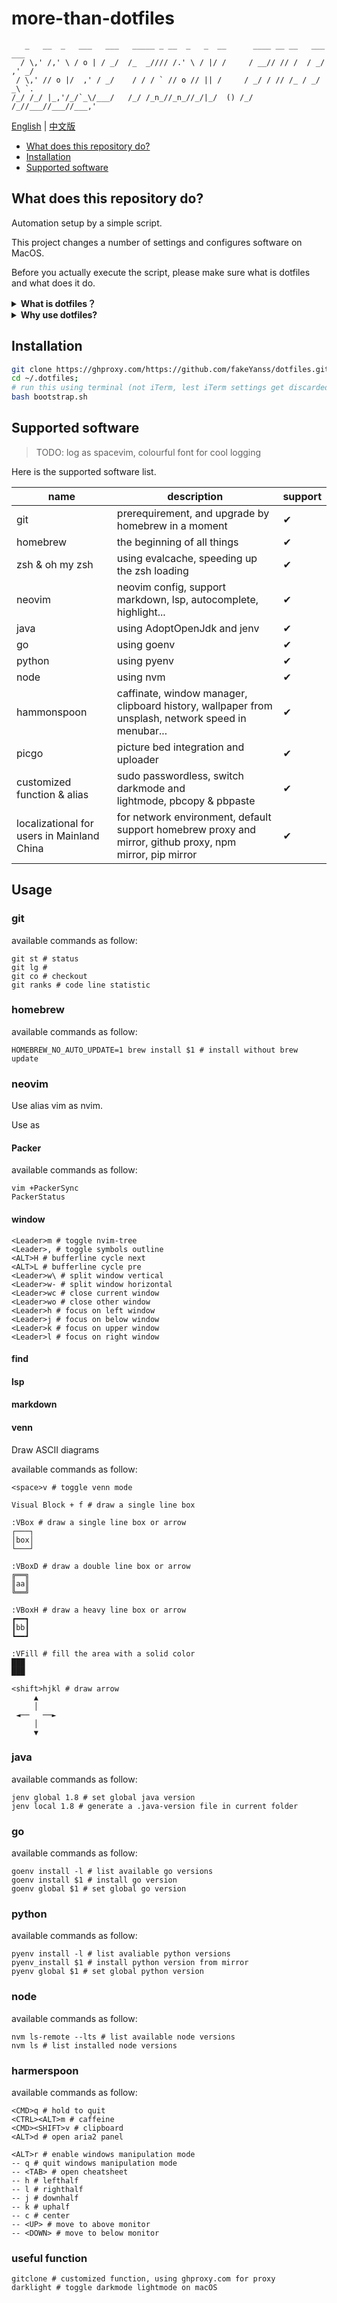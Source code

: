# more-than-dotfiles

```
   _   __  _   ___   ___   _____ _ __  _   _  __      ____ __ __   ___   ___
  / \,' /,' \ / o | / _/  /_  _//// /.' \ / |/ /     / __// // /  / _/ ,' _/
 / \,' // o |/  ,' / _/    / / / ` // o // || /     / _/ / // /_ / _/ _\ `.
/_/ /_/ |_,'/_/`_\/___/   /_/ /_n_//_n_//_/|_/  () /_/  /_//___//___//___,'

```

[English](readme.md) | [中文版](readme-zh.md)


* [What does this repository do?](#what-does-this-repository-do?)
* [Installation](#installation)
* [Supported software](#supported-software)

## What does this repository do?

Automation setup by a simple script.

This project changes a number of settings and configures software on MacOS.

Before you actually execute the script, please make sure what is dotfiles and what does it do.

<details>
<summary><b>What is dotfiles？</b></summary>

> Dotfiles are important files that will play an integral role in your career as a software developer.

</details>

<details>

<summary><b>Why use dotfiles?</b></summary>

> You spend a sufficient amount of time fine-tuning your setup. You curate configurations and settings that best suit your workflow, aesthetic, and preferences. And you end up with a development environment that helps you, personally, be more productive.
>
> What if after all that time you spent, you now have to switch to a new, different machine? Does that mean you have to start all over again from the beginning?
>
> How would you remember the exact settings and commands you used?
>
> Or what if you have a second machine and you want your set up to be exactly the same on both systems?
>
> One of the main goals of developers is to automate repetitive tasks.
>
> Creating a dotfile repository that is source-controlled and hosted on GitHub will save you time when you want to set up a new computer and install the exact same settings you created for your previous one.
>
> That way all your settings and preferences can be reusable and consistent on other machines.

</details>

## Installation

```bash
git clone https://ghproxy.com/https://github.com/fakeYanss/dotfiles.git --depth=1 ~/.dotfiles
cd ~/.dotfiles;
# run this using terminal (not iTerm, lest iTerm settings get discarded on exit)
bash bootstrap.sh
```

## Supported software

> TODO: log as spacevim, colourful font for cool logging

Here is the supported software list.

| name                                       | description                                                                                              | support |
|--------------------------------------------|----------------------------------------------------------------------------------------------------------|---------|
| git                                        | prerequirement, and upgrade by homebrew in a moment                                                      | ✔       |
| homebrew                                   | the beginning of all things                                                                              | ✔       |
| zsh & oh my zsh                            | using evalcache, speeding up the zsh loading                                                             | ✔       |
| neovim                                     | neovim config, support markdown, lsp, autocomplete, highlight...                                         | ✔       |
| java                                       | using AdoptOpenJdk and jenv                                                                              | ✔       |
| go                                         | using goenv                                                                                              | ✔       |
| python                                     | using pyenv                                                                                              | ✔       |
| node                                       | using nvm                                                                                                | ✔       |
| hammonspoon                                | caffinate, window manager, clipboard history, wallpaper from unsplash, network speed in menubar...       | ✔       |
| picgo                                      | picture bed integration and uploader                                                                     | ✔       |
| customized function & alias                | sudo passwordless, switch darkmode and lightmode, pbcopy & pbpaste                                       | ✔       |
| localizational for users in Mainland China | for network environment, default support homebrew proxy and mirror, github proxy, npm mirror, pip mirror | ✔       |

## Usage

### git

available commands as follow:

```
git st # status
git lg #
git co # checkout
git ranks # code line statistic
```

### homebrew

available commands as follow:

```
HOMEBREW_NO_AUTO_UPDATE=1 brew install $1 # install without brew update
```

### neovim

Use alias vim as nvim.

Use <Space> as <Leader>

#### Packer

available commands as follow:

```
vim +PackerSync
PackerStatus
```

#### window

```
<Leader>m # toggle nvim-tree
<Leader>, # toggle symbols outline
<ALT>H # bufferline cycle next
<ALT>L # bufferline cycle pre
<Leader>w\ # split window vertical
<Leader>w- # split window horizontal
<Leader>wc # close current window
<Leader>wo # close other window
<Leader>h # focus on left window 
<Leader>j # focus on below window 
<Leader>k # focus on upper window 
<Leader>l # focus on right window 
```

#### find

#### lsp

#### markdown

#### venn

Draw ASCII diagrams 

available commands as follow:

```
<space>v # toggle venn mode

Visual Block + f # draw a single line box

:VBox # draw a single line box or arrow
┌───┐
│box│
└───┘

:VBoxD # draw a double line box or arrow
╔══╗
║aa║
╚══╝

:VBoxH # draw a heavy line box or arrow
┏━━┓
┃bb┃
┗━━┛

:VFill # fill the area with a solid color
███
███

<shift>hjkl # draw arrow
     ▲
     │
 ◄──   ──►
     │
     ▼
```

### java

available commands as follow:

```
jenv global 1.8 # set global java version
jenv local 1.8 # generate a .java-version file in current folder
```

### go

available commands as follow:

```
goenv install -l # list available go versions
goenv install $1 # install go version
goenv global $1 # set global go version 
```

### python

available commands as follow:

```
pyenv install -l # list avaliable python versions
pyenv_install $1 # install python version from mirror
pyenv global $1 # set global python version
```

### node

available commands as follow:

```
nvm ls-remote --lts # list available node versions
nvm ls # list installed node versions
```

### harmerspoon

available commands as follow:

```
<CMD>q # hold to quit
<CTRL><ALT>m # caffeine
<CMD><SHIFT>v # clipboard
<ALT>d # open aria2 panel

<ALT>r # enable windows manipulation mode
-- q # quit windows manipulation mode
-- <TAB> # open cheatsheet 
-- h # lefthalf
-- l # righthalf
-- j # downhalf
-- k # uphalf
-- c # center
-- <UP> # move to above monitor
-- <DOWN> # move to below monitor
```

### useful function

```
gitclone # customized function, using ghproxy.com for proxy
darklight # toggle darkmode lightmode on macOS
``` 

